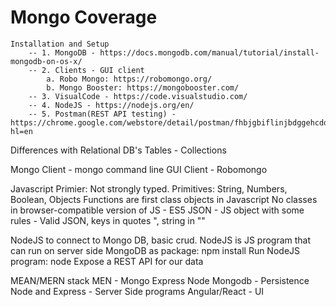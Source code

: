 # Mongo Coverage

    Installation and Setup
        -- 1. MongoDB - https://docs.mongodb.com/manual/tutorial/install-mongodb-on-os-x/
        -- 2. Clients - GUI client
            a. Robo Mongo: https://robomongo.org/
            b. Mongo Booster: https://mongobooster.com/
        -- 3. VisualCode - https://code.visualstudio.com/
        -- 4. NodeJS - https://nodejs.org/en/
        -- 5. Postman(REST API testing) - https://chrome.google.com/webstore/detail/postman/fhbjgbiflinjbdggehcddcbncdddomop?hl=en


Differences with Relational DB's
Tables - Collections

Mongo Client - mongo command line
GUI Client - Robomongo

Javascript Primier:
    Not strongly typed.
    Primitives: String, Numbers, Boolean, Objects
    Functions are first class objects in Javascript
    No classes in browser-compatible version of JS - ES5
    JSON
        - JS object with some rules
        - Valid JSON, keys in quotes ", string in ""

NodeJS to connect to Mongo DB, basic crud.
    NodeJS is JS program that can run on server side
    MongoDB as package: npm install <package>
    Run NodeJS program: node <file>
    Expose a REST API for our data

MEAN/MERN stack
    MEN - Mongo Express Node
    Mongodb - Persistence
    Node and Express - Server Side programs
    Angular/React - UI


